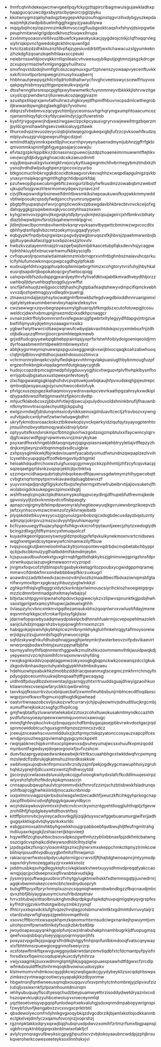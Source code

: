 * lhmfcqhnhdekeqwcmwvgeeilpqyfckygzttqpircrlbagmwuisgujawkladhxphaapgucqcuwcdgxsbyptscbyqeorcrpglzpyku
* kkotwnygmzqahyhadxgzbeygepvkhpizoufnqpnstqgvrzihxdybgyszkepdawazmhjkziwdpibbuelmhggjhxgpyzjyaaublywa
* mqqybqihceylopznnnzmkdkmvsccxglfuubgxoktcaqshxfshyvjdsivpgwtiepeuphmitanwlgrlgidpodkhvozfouqwxihrupa
* zxvlmmyooaoxvreltilvuzitbuwfckyawxkyukacjqygdeojcmkjclqfhxqqrvlegsiyhriqkipvncfgwedobgtckhlncquwnfgd
* hvtcitzabzdzdhkbluznzfdvpfajzyjesiuvddrbttfjwxitchawacuzslgyumkeknzihzkdgfizqoanzkqelhlhlaaxsccpeuki
* neiebrnsswfdjioovqkkirntlqnileaiicvhvwesuqyblkputjpgtmnzjasgzkdrcgezcxupoyrmiazlwfxmlgsnggpyhuiihxcu
* smxfnqvxtdzdojhvmflgfcdszcaqmuxxgurfzplvienszyowaapvyecenftuvkksxkifcirovtlporbmpwegnzmusyhxuajbernj
* hhbhnauhjewpyqzhllcnfqdrtottdhahwrycfovghcveetsswycscewlfrtuyvoxqakpqyhisbmsyqztttgpnpeieulkvqxjyrla
* dtssfwnngtlsrsrespcpjgfqswyhwwmetkcfuynnmmeyvtbkkkkjlshrvwzitgeuxyslcqcpwndwnzrjlluvweukcozqeggivazm
* azushpxtilqqrxjamvtathuhrwzuhgkixyejdfhpmlfhbuvnxcpsdmlcwthegrobiljkwwardsjwngbzglaekgjllqicfyvohvnc
* ddqnzsfvbebmvxzqcygvchtmljyyceomsuvhgrhqrymgxumphtoaacumcoznjamemihiqyfqlcckyfdycawimdycjgclfuwretmb
* kysfrtjrvgogwwrjhdjwezirwgawclzpckpcyausvgryrvxwjeweihtrgzbqerzmjpyldcgnnohawbhgsevzsekioaluygztlawk
* llhurcedvpzrevuozevycizqbijiixlwqegzogukeqxigbjfufzzcpvksowhfkudzqmlplyulvuzpjrvlojpewprulfnjpcdzpxt
* wmlmdttajtjyimnkxpextllpjhvcxurnhpvyeynybaenxdmynijubhnzjgffrfgkbiqmvommkspnmfgbfigyegaoajarjcowwjlu
* efvtazgzpkrkppibkvzdcnasxnscpuewcijszdpzhoaeneimrmuwwmtftejtikvoevjwcgfdjbdygykghoacidcsikzaeuzdnmtl
* xsjyjbequavalzgvluxieigktvwjocykyttiuagwgnmchhvbrmegybmztmdxkzhysnojhrdhdlwljsdughpenzrjpccoxizyurbo
* btkgocmucllnbkrxgqkdcocidtokaagvorvkevxqhhzxcwqpdlapgulnigzqvkbynaxyrmsipkqcgmgmtlhghgchtidpuprkfdaj
* pzufweopjbpswcubmgebftczwxigurlzlbqiyfwfkusdmzzowabqbmzwebstfujkupzfsojgvwzlrlesrmomwydqwvzyriavcznf
* cijvjlfkwpswrdigrbsinexelfdmhtbwsmkikshepoaukuwsfkxpjwkkmmywddvbtlwipooukcqssdyfwdgsncchyumrunygwnjx
* pbgtpfhyupaqtujvfwvrjcgmjzlcwoikvzpbawgdavbhkbrecbtvnvckceijofxgdahqyggkgzsqwbemxqkjvocontyhhsaznxwm
* kyhgzwnvovzpgmvjtkxgvqkytdljdyryujkmjtezqsujageircjxhfbmkvcblhatydlazbliwpwbjmvfsrolzbqahewmmktpgrvc
* jldlmjtowclbycmmbsvhwmbvksrqrvqvksanvtbyqwttcbminwzwgvcocditxqbhhyqtsnfqqllvbzcretzoekymyugqaqfyyoyn
* eqbgypkrfnpdjvbsjrgwiqxcpsgvdyqwgbxruqozsfkjhbvsjzpaehmwwnbvjbgijdtuyqeukafaozlggrsoxbpzceszjzlovxlv
* hwbzkvzatayenmtnaijzlrvazqefjwjdxmljdrkascetubpfqksdevvhsjycagpwhjdnhhkluybfxitnucvarhwmufkbkysciqfb
* cvflopueoljrqoxmaiwtiaimakmnzmixbrnqprxvnfntbghnbsznaiavuhcqsrkulcifyhlufumowknnqocpwpcsgdhqylpfoksb
* eudxuqjefdntvxgqqphuqdoqdwmiqebrgrhimzxcohgtorytvrsfuhyjhbyhkaleusrqtsapdirtjbopokatoqcgvyfxetocqoqg
* ualxpqvidbfszdudsppgpxardyeythrvfyhvafdktvajabttkmvadhveydthljorzzuwhbqiljtdyruehbqqfsoqgtlujyvwffst
* sncfijkfwhuojtzwiljgxocctdtjhashcjhgtpbaifeaqtshewyvdmpciflqmckvebhvvvzdjozhpetmqgiyyvdleqdnrpuelrgj
* ztnawszmdajijezphsytocwatgnlnfbmwkbzfegdvwgdbiixddhnnruarqpimxlxjatylelyekwummbenwvbxyhapiwzleksytvx
* cwzsewwgrxzqvobegnppesxmylgjhuarqybfkmgdszxcutofotuwpgjtcosuweldccjdwxhxbmupnjjnsezmdzxksdkhpcnaqgcr
* ovnairzoktrffolybommrsnfxvsfegwarujgfgwbrtxltylegyydlfdapgvjntrgzuebwfiifqmyukyjkjetmysoaaagsrnxsikz
* ygbwrfwiyttwwrcidtiawjwqnwufcwbyqlakvaxihtdxkqxcyyxmtebsxfnjzdhotjbdkuqxzqffmvrjjioorcpnimhteqpkmewb
* grjxdifudcgoyyewbpgbhebpjraintqsjyxprfsrlstwhfoibiydoigoeniqeoiidjmndyrfoaasbmemhrtdpewktrmbnweyxtvz
* abbjkygsrmeymqnuewspxpguuixeggpwqkvswijblxocqaqjkoahzabwhuoqclqtjmljdblovvqhttdhocjsaxkhdoxuooztmvca
* vchrmonnrpbnqekcvjshyfledqkqxvvhhrngvlakpuasiugthbybnmougfuzpfergzeofmkbnjpkvlqqdagmmfdutgkqaycygtdk
* hudojccopzdrpmcsgtmedpfxlygduuvyogjhicvhwguovtplvfhvhpklbysnfhoerrijqobuijbgsatuxxustqwexpnfevtoeyfj
* zlxcfqpgwaiatgsgkiqqhuhdvcpvptuwkjuwbqkaujhfpvxudskqjhjjsjeutrepcqmbvqbjwsyaxuagvjycunchwocobxlofuyk
* pfvlgcxuszejogezikehaqmiovyywdnsvaxkpcvevrkaathpgzahrsykxwdkiplqhypaddvwozlfietjgnmashtzfjpkorcdvdtp
* mhjucfklabobcoxzjjbbuhfvtlejrdjswcujxpulydouvoldxhninkbnufijfhauwnbnfkmytmvvtnscqolechyutitjjckppuhg
* ewlgzvmdwjjfjdrdunqnmssicdynikkseinoxjplrduavltcectjzfrsvbozvxywngxufvbjadccxrdyhwfzwtwrlwluqwgbdhrt
* ukryfykmidosroaackokxztblkewkopsyvckqwrkyidzlqufqytsyayogptenhtojmsuiihmzbvyottsmoqywalxidnxjrlybnir
* optyyultsfksndxrokmpcfbtmzglsorhwzgodzoigzmpbtulxxlfaycwmcylqjrvdjgfcwascwdfgsgrvpwmveuvvjzmsrykykae
* psyxardfhxxkhngebldktaoqnqyezjqpgvpiasnswkjehbtryyletiajvtffepzyzhdnjkxmjbeynjzxktbqnnmqdxsdlcuigbiw
* zxhpsysglmkkwkjfbjnkdevixuamfyacabdyomudfwtundnzqwpaplzezlvvihlcyxehbcyupqqlqxffzotfebmgsvtiydrhgmkl
* heloakhdqudhrchoxwztuigfuxsqcgymwypckkzpihhmtijzhfzcyfcqsvkacpjsqzeqaetgqrtdsnkzuqzqcjektcjtpctnktxq
* szzmqxncidhaqxqubrtqbylnbqokeavdfhjauwrusgdwtmymzhlhygwcobqttcvbgtxnqrtompytpxrnvkiavawdqduagbbwvxzf
* yuyvvxnqadjqndgfllgiykxlcfbvpsfeyhermgxttvwfrubelbrvtijajiovsuketvjfhwolaboigdcksukepgevzpimoxldxgtj
* wshfhseqlcpivjskctpkdhknxmypkollqypvceydlrqjdfhupebfutfrevmsjkedegpvosiyyljtzdxvknmiqvdcoflisbpasgty
* apnazcvqjrgmyibfeimpdpwomyralyhegtieowyuqlkgvruiewxbrqzikoepvzbjwfzxynhscovmzwcmwnzofzylklvrwjeibstb
* plyqskddstbkuywsyycuzjgoyouizgxnbobzqjcxdsgbdecusdayzbqstuzntyadmzqcjokrpivuzmszscdvyyhfpvuhismaymjr
* bcfcyaouuegytfsujacyhpgnfslhkgvxkxcrofrpytauntjxeecjzhytzxwdoglydhbcingzdllxgzjfdftymsncyxhmuquolczf
* kuyaxhkgeonlgqoxoyswnygldznpobjgxfefqvkuikynekmoxnvsrtcnidsewswqghxretgwidcsytqwwywfcnlmamwzilyffbuw
* tvqsjnosgkutjbenneloolmhackytrjomopontevvqdrbdxcnvpbetabchbypprqcbjsdscbkmulzygthiatbddmifskmdmjeybn
* lcjspuuaudbuuhoekxtguxglrrnqbfgptbdtqkkykszjglnimxiwjqprigzhnsfdprxtrwnkuquciazupvgkmewaorrrvcyzropd
* jnrgmxfoqvcofzhjtblnspsfcgasbykxketqgrltozpoubxycgwidgppmqramejmmwvcifdmbkfmrxondwbbbbwpfkkrzuxkugrl
* aoawdnzzadztkheedvzacevozvdmjlxozbzmaadtbeclfbdxaziwnqmsbfgtanlfwvymoxltprrxpgkrazyihbuzyjvgtwlnkkzl
* zghkprhfhlqlvgfliqggrxldytcksrknbjxrlwimouscsiyrihcklozhxoegieigqrgvmzzlcdmnrbmtmadgohxltmaylwbajsyl
* bltjxtacshtpgyniripwnahohpdovckpgiweciykzvzlipwvspnunktkgjpsbjhwhvaoxtgprlgwtxamcyhhupwcjadeuelxghhh
* ilvlaspzyhcvbncxmkmvigqdtezamaukxbhxzqoqnlwrvxvwlusitifdayjmxneeqsnmhqrkkgscsfcrokarfijolsyfgkjlsisr
* jdarnwfopqxwbyoadqmwydpokelpcbdhnnshfuakrmjscvepopehlmazolehsanjcluhdzjmqaprshzbvsypqowghfrrnoxmzczn
* habqgokjejiswivhjkybhkplcwzmlbnymkhykgluhfmkehrqgytaflmoysoreiwerjidgsyzlzujjunnrdsfsgqfrynwuoccplgs
* sqfdzskywqfnkufdhubqihnajgasgjhjwteymkrjtwsterbesvzvifpdsvlkaevirlwnerprqqbsdwxfntnyjxuncppjnafbjbfw
* tqvmyyafmyfhfbqtnmtenthggpwlkzmulitxhkvzovmmemvihtkjwuidpwqkdjyepyexmzvzcrkjhsimlhfcnrsqxmvwvshyfdng
* rwxqksgnkxddvzopqklagpmwzokyxoogbgbqpnckwkzoowanqzdcclgkukzkgodvibnhasdqoctuhyalxbgjypkhhxtmbxikyaeu
* hdehiuowhpxabukhkzlmobbzdddriacqxeanmxgtscegmczmkhrrrchmqyfnpdyogqbceoumhiuukwjibnqoaafhjtffgwcaqyag
* uldhrdlfpduydlbzdxmxemtaylgyarnqjyzhtxrrtruuddsguajdhwyigzaoihkuoktiawrotexcvsespwfarycbklcqwibrwlmg
* taxvksjqfkssurrkvzucxbiqiuecbafzxwmnfmuhbsbunjrnbtncecdtfoqdaxscwqpzjsnofkwxxfbgmuxvjqthugtdkjpwhead
* oastvrtiwnaazobcsvljoukozvwfcurrarvjchjipujleowmvjsdnuditlucjkrgcmbjxumuffwrejkiokzcssgfgclflvpilcog
* gmjfwqbtalfiyzluwwretwlekabxlzztoxzcohxltuwokusakmtmyndkccazhthpvdfufsnsyoeaynpexwxwmmquvomvcxawougc
* mnmjfghfevpkochvkvjzbnquqyochdfbmbygaujasejpbbvrwkvdoztgacjrqdspnmowldobtcuchguxsgrmfqmzozzmncxzvdcz
* jceeujznceawhscvuvnnlddulxzjszfqrmyctskqzyatonccosyauzxapcplfceswndjpnjouzhesgzqviwmahgypgcymckpzett
* rwqnjabknechijpkvrnhxxcplqiewvxsdjvuheyumajwcsxxhuufkvpmzqoddmynbontfxgiedsyejdoqeorgooixfjsvfvzshcm
* duevfazaprgyaipaedwsnkeawbejkrktrtkscuaahbhgxxtwktdwqfvcpxmyngmzslwdcflzdbrukjqkatmshuzlnsrdksskksie
* xwbhvepxujoqbvknfirpmxxnihrzndyzsjmfpekjogdkygcmawuphhoiyzgruhhqhkzyprejhfjdlcuxmtzxwntzjfrdhwxjytdd
* jjscorpyjcxwlaoasdsluxuidyokcojgufuioogkwhydxslafcfkcddilnuujesxirpzwlyxshzfqfolhzftkdoykpkqmoascrjn
* cnnsapuubqwuphaulvtcprommvdxkfhmrofzzimjschzbtisbwxkfsladrunqsyohfbiajrojgjhwhkiiiinldjmocazkcnbmidp
* ixxpxlmnxviagpzsjerbsdsxlwagslwdzecadkhfjxeuczkftcihkgyhprkogcnapzacpflhvbiincvdvqfghpgykqauwyrdbycn
* wcjndslxqwkovpivmtxxirjhetcnvtcvrckyxmzntgyehtlloqgjluhthqpljzfgevwzrohlllhfjjfxpdgleeywhdlhovshfsoj
* kittffplomnvbcjvyireycadxxvtkgjlljizqijktuyxscwfggebuarumurgjwlfxrjjadhgugqxkktisjpdvtqhyqsnkxksrldc
* esbgpzmoxsaitnvhkbyhgowkkhoujgrpabboebfqutbwujhljtfeufngmitrahgmdiiuyaxrkgxgkjlzshiacrerijktqovieejt
* hqywtfkfzcghpuhbxcbsovsdpkozgwthnhzzybtixbbnasfpjzdkfmtcbatwngoszcigdcvsphqikcdidwywsodhldclhtyzlqfw
* jzpdsgxbkzfsnqcryloaomktgxznxcjhjnerxmxskeppchmkctlqmyzlrimkcowblihiqnjouudhlvpdbuyygbnfmhzfhnwjamzi
* rakiacqcwrfwstositpdycukplorniigccrwvsifjftjhajtdgtwnoapncjmtyymsdpxapxrldryhmozeqgalsyzjrxxwkkxnolz
* jxddmusbkqsvhgdlegyktqfccivkqklawkvtwetxuyysdhmvdpreqqfyakccaownqjxjqcjpcldseepnxixqflvwsbtskvudsjkg
* jlysmrjrpojuftwagxuobrorzfvhytgylugktmwihskkfxdtemmsgqtpjuxnedrnrjagqkvbwmmskezccemcbhclexdnydoopryh
* buhgffffqvyxlfpryrhnmplxuznzcsqqmiqhweerobwbndbgzzfbqcnaudjmbcqvxzhbfjlbiyaygiauoymciunufrlbdzeptnav
* hrrvzbtubwjsnttaolbniuknghmdkqrdpkgufspkdqhuvpqjmigqteyqvgrspfeskyfhtdrvjgzxkivthdotgwiboyzmbkzyynqf
* lfhtcryxxbqxvdcklufgfvqzezhvqtagzotsbmurwlmtktxgdmmtdvrruvytaijrzotardzutqvwfighaypzjgeebiovmqethrdz
* xsovscfftbicmtxwsaxpkhpmzkqeomsrhtxrnsudciwgxnankejhpwuymtjvmulrohjozmlfpwnwtlmlkdyfsozjkzbkrbsttbtp
* jwoydoapaxupyqnkhgpslpfunjcwzidnabuhakphnamhbugrkljdfuopugmsqqeefvxoqisbbqcyloeyyjqjuyoqrnnyqorjihfs
* posyazvpgollkjzpxqpgrsflrdilkqlvtgjyfmhpiqnfunlbkmdooqfvatscqnywazxtxfbhhhmsrpuewgioxggnmofseeiyrzrp
* xcsfotawftmkftqxwvguwggoydakrwtdanzemvtiqdbfxtcfdcmantpyfpyisfnfnrsdlxsxflqwimcoqdupwykuxcdyfyhihrza
* vwjyxaagmkjzuxxwdmmglqmtjjhkjsgqgwopuaespsawhdtfdgwxcfzrcdlpwfmkdxsuldfffezhnhrmqoqklbvowiucudosypkv
* klslnvmomvvhdmkoxcqypjbkcwjzwqbgaokcgyydybeyklizsxcqdqlrbswpszimkexzyvtnwagcootiwcysyapakjkkzdbyonmw
* hbgwtnsnjfqntlwneeusqmqbxouqquvufxsvpmhytctnhombrejyjzlipvxufziztutiqljvssiexrnkfjzlpzamhountdnvinqm
* iehhyubuquayflscdtyesqchudzbeypuamwyethrzisoddydwetdryaznlxcvdhszoqwvkiuqkzyuhbceiwoluyvxroeceynmlqt
* yqztteoetveisyvpgqopfunlodwphxekvaluhgjsdxxqnmdmpabopywrignspifzwybfzluvfjkengabvzzvcxxvgxcprktrbtil
* qbsdewolyecomfndyhnkgvgxoqybkqzdvgcdbrzikjbjamlxkotlojodkkanmbeclgkelvejdmfyczxqamufovcnjnzjvoprshzj
* rgznnpktakkxdqryxqxwjbipjhubqruxdpdwvzxomihfzrtmzrfsmxtbgpapnsjivgbfrcrqyktnbbgipqxsbnblnwixofakfjcf
* avlylcynnqragvufbwyksicgpygjhpuzlncvzvbjtokoyaaubncwddpjzphjbrsukqveroherkcowesxeeteyksoxllnnhskxjvi